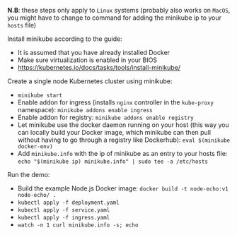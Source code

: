 **N.B**: these steps only apply to `Linux` systems (probably also works on `MacOS`, you might have to change to command for adding the minikube ip to your `hosts` file)

Install minikube according to the guide:
* It is assumed that you have already installed Docker
* Make sure virtualization is enabled in your BIOS
* https://kubernetes.io/docs/tasks/tools/install-minikube/

Create a single node Kubernetes cluster using minikube:
* `minikube start`
* Enable addon for ingress (installs `nginx` controller in the `kube-proxy` namespace): `minikube addons enable ingress`
* Enable addon for registry: `minikube addons enable registry`
* Let minikube use the docker daemon running on your host (this way you can locally build your Docker image, which minikube can then pull without having to go through a registry like Dockerhub): `eval $(minikube docker-env)`
* Add `minikube.info` with the ip of minikube as an entry to your hosts file: `echo "$(minikube ip) minikube.info" | sudo tee -a /etc/hosts`

Run the demo:
* Build the example Node.js Docker image: `docker build -t node-echo:v1 node-echo/ .` 
* `kubectl apply -f deployment.yaml`
* `kubectl apply -f service.yaml`
* `kubectl apply -f ingress.yaml`
* `watch -n 1 curl minikube.info -s; echo`
